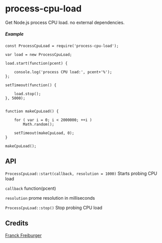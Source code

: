 # process-cpu-load
Get Node.js process CPU load. no external dependencies.

##### Example

```
const ProcessCpuLoad = require('process-cpu-load');

var load = new ProcessCpuLoad;

load.start(function(pcent) {

	console.log('process CPU load:', pcent+'%');
};

setTimeout(function() {

	load.stop();
}, 5000);


function makeCpuLoad() {
	
	for ( var i = 0; i < 2000000; ++i )
		Math.random();
	
	setTimeout(makeCpuLoad, 0);
}

makeCpuLoad();
```

## API

`ProcessCpuLoad::start(callback, resolution = 1000)`
Starts probing CPU load

`callback`
	function(pcent)

`resolution`
	prome resolution in milliseconds


`ProcessCpuLoad::stop()`
Stop probing CPU load

## Credits

[Franck Freiburger](https://www.franck-freiburger.com)

